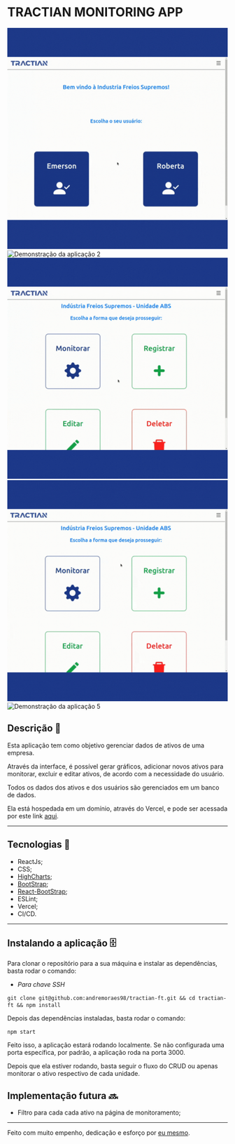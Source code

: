 # TRACTIAN MONITORING APP

![Demonstração da aplicação 1](./src/images/APP-1.gif)
![Demonstração da aplicação 2](./src/images/APP-2.gif)
![Demonstração da aplicação 3](./src/images/APP-3.gif)
![Demonstração da aplicação 4](./src/images/APP-4.gif)
![Demonstração da aplicação 5](./src/images/APP-5.gif)

## Descrição :memo:

Esta aplicação tem como objetivo gerenciar dados de ativos de uma empresa.

Através da interface, é possível gerar gráficos, adicionar novos ativos para monitorar, excluir e editar ativos, de acordo com a necessidade do usuário.

Todos os dados dos ativos e dos usuários são gerenciados em um banco de dados.

Ela está hospedada em um domínio, através do Vercel, e pode ser acessada por este link [aqui](https://tractian-ft.vercel.app/).

---

## Tecnologias :wrench:

- ReactJs;
- CSS;
- [HighCharts](https://www.highcharts.com/);
- [BootStrap](https://getbootstrap.com/);
- [React-BootStrap](https://react-bootstrap.github.io/);
- ESLint;
- Vercel;
- CI/CD.

---

## Instalando a aplicação :file_cabinet:

Para clonar o repositório para a sua máquina e instalar as dependências, basta rodar o comando: 

- *Para chave SSH* 

```
git clone git@github.com:andremoraes98/tractian-ft.git && cd tractian-ft && npm install
```

Depois das dependências instaladas, basta rodar o comando:

```
npm start
```

Feito isso, a aplicação estará rodando localmente. Se não configurada uma porta específica, por padrão, a aplicação roda na porta 3000.

Depois que ela estiver rodando, basta seguir o fluxo do CRUD ou apenas monitorar o ativo respectivo de cada unidade.

## Implementação futura :soon:

- Filtro para cada cada ativo na página de monitoramento;

--- 

Feito com muito empenho, dedicação e esforço por [eu mesmo](https://www.linkedin.com/in/moraesandre/).